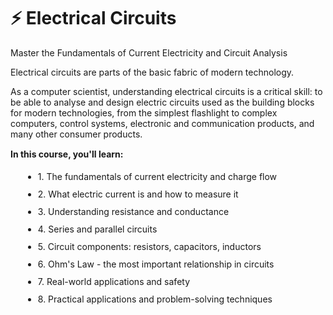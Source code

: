 <div class="header">
    <h1>⚡ Electrical Circuits</h1>
    <p>Master the Fundamentals of Current Electricity and Circuit Analysis</p>
</div>

<div class="content">        
<p>Electrical circuits are parts of the basic fabric of modern technology.</p>

As a computer scientist, understanding electrical circuits is a critical skill: to be able to analyse and design electric circuits used as the building blocks for modern technologies, from the simplest flashlight to complex computers, control systems, electronic and communication products, and many other consumer products.

<div class="intro-box">
<p style="margin-top: 15px;"><strong>In this course, you'll learn:</strong></p>
    <ul style="margin-top: 10px; margin-left: 20px; line-height: 2;">
                    <li>1. The fundamentals of current electricity and charge flow</li>
                    <li>2. What electric current is and how to measure it</li>
                    <li>3. Understanding resistance and conductance</li>
                    <li>4. Series and parallel circuits</li>
                    <li>5. Circuit components: resistors, capacitors, inductors</li>
                    <li>6. Ohm's Law - the most important relationship in circuits</li>
                    <li>7. Real-world applications and safety</li>
                    <li>8. Practical applications and problem-solving techniques</li>
                </ul>
</div>
</div>



